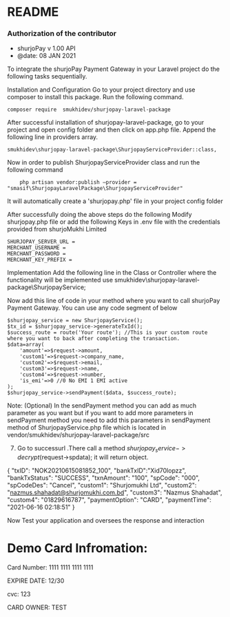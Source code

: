 
# README #

### Authorization of the contributor ##
*	shurjoPay v 1.00 API
*	@date: 08 JAN 2021


To integrate the shurjoPay Payment Gateway in your Laravel project do the following tasks sequentially.

Installation and Configuration
Go to your project directory and use composer to install this package. Run the following command.

	composer require  smukhidev/shurjopay-laravel-package

After successful installation of shurjopay-laravel-package, go to your project and open config folder and then click on app.php file. Append the following line in providers array.

	smukhidev\shurjopay-laravel-package\ShurjopayServiceProvider::class,

Now in order to publish ShurjopayServiceProvider class and run the following command

        php artisan vendor:publish –provider = "smasif\ShurjopayLaravelPackage\ShurjopayServiceProvider"

It will automatically create a 'shurjopay.php' file in your project config folder

After successfully doing the above steps do the following Modify shurjopay.php file or add the following Keys in .env file with the credentials provided from shurjoMukhi Limited

	SHURJOPAY_SERVER_URL =
	MERCHANT_USERNAME =
	MERCHANT_PASSWORD =
	MERCHANT_KEY_PREFIX =

Implementation
Add the following line in the Class or Controller where the functionality will be implemented
use smukhidev\shurjopay-laravel-package\ShurjopayService;

Now add this line of code in your method where you want to call shurjoPay Payment Gateway. You can use any code segment of below              
                  
	$shurjopay_service = new ShurjopayService();
	$tx_id = $shurjopay_service->generateTxId();
	$success_route = route('Your route'); //This is your custom route where you want to back after completing the transaction.
	$data=array(
		'amount'=>$request->amount,
		'custom1'=>$request->company_name,
		'custom2'=>$request->email,
		'custom3'=>$request->name,
		'custom4'=>$request->number,
		'is_emi'=>0 //0 No EMI 1 EMI active
	);
	$shurjopay_service->sendPayment($data, $success_route);


Note: (Optional) In the sendPayment method you can add as much parameter as you want but if you want to add more parameters in sendPayment method you need to add this parameters in sendPayment method of ShurjopayService.php file which is located in
vendor/smukhidev/shurjopay-laravel-package/src

7) Go to successurl .There call a method $shurjopay_service->decrypt($request->spdata); it will return object.

 {
  "txID": "NOK20210615081852_100",
  "bankTxID":"Xid70lopzz",
  "bankTxStatus": "SUCCESS",
  "txnAmount": "100",
  "spCode": "000",
  "spCodeDes": "Cancel",
  "custom1": "Shurjomukhi Ltd",
  "custom2": "nazmus.shahadat@shurjomukhi.com.bd",
  "custom3": "Nazmus Shahadat",
  "custom4": "01829616787",
  "paymentOption": "CARD",
  "paymentTime": "2021-06-16 02:18:51"
}


Now Test your application and oversees the response and interaction

# Demo Card Infromation:
Card Number: 1111 1111 1111 1111

EXPIRE DATE: 12/30

cvc: 123

CARD OWNER: TEST
